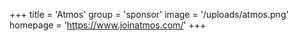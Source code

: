 +++
title = 'Atmos'
group = 'sponsor'
image = '/uploads/atmos.png'
homepage = 'https://www.joinatmos.com/'
+++

